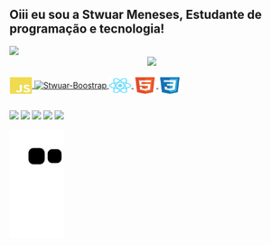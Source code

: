 ## Oiii eu sou a Stwuar Meneses, Estudante de programação e tecnologia!
<div align="left">
  <a href="https://github.com/Stwuar">
                                                                                                                                                               <img height="180em" src="https://github-readme-stats.vercel.app/api?username=Stwuar&show_icons=true&theme=tokyonight&include_all_commits=true&count_private=true"/>
 </div>
 <div align="center">
 <img height="180em" src="https://github-readme-stats.vercel.app/api/top-langs/?username=Stwuar&layout=compact&langs_count=7&theme=tokyonight"/>

</div>


<div style="display: inline_block"><br>
  <img align="center" alt="Stwuar-Js" height="30" width="40" src="https://raw.githubusercontent.com/devicons/devicon/master/icons/javascript/javascript-plain.svg">
  <img align="center" alt="Stwuar-Boostrap" height="30" width="40" src="https://cdn.jsdelivr.net/gh/devicons/devicon/icons/bootstrap/bootstrap-original.svg" />
  <img align="center" alt="Stwuar-React" height="30" width="40" src="https://raw.githubusercontent.com/devicons/devicon/master/icons/react/react-original.svg">
  <img align="center" alt="Stwuar-HTML" height="30" width="40" src="https://raw.githubusercontent.com/devicons/devicon/master/icons/html5/html5-original.svg">
  <img align="center" alt="Stwuar-CSS" height="30" width="40" src="https://raw.githubusercontent.com/devicons/devicon/master/icons/css3/css3-original.svg">
  
 
</div>
  
  ##
 
<div> 
  
  <a href="https://www.instagram.com/stwuar/" target="_blank"><img src="https://img.shields.io/badge/-Instagram-%23E4405F?style=for-the-badge&logo=instagram&logoColor=white" target="_blank"></a>
  <a href="https://www.facebook.com/stwuar.menesesmiranda/" target="_blank"><img src="https://img.shields.io/badge/Facebook-1877F2?style=for-the-badge&logo=facebook&logoColor=white" target="_blank"></a>
  <a href="https://twitter.com/Stwuarr/" target="_blank"><img src="https://img.shields.io/badge/Twitter-1DA1F2?style=for-the-badge&logo=twitter&logoColor=white" target="_blank"></a>
  <a href = "mailto:stwuarcarreno@gmail.com"><img src="https://img.shields.io/badge/-Gmail-%23333?style=for-the-badge&logo=gmail&logoColor=white" target="_blank"></a>
  <a href="https://www.linkedin.com/in/stwuar-carre%C3%B1o-072225243/" target="_blank"><img src="https://img.shields.io/badge/-LinkedIn-%230077B5?style=for-the-badge&logo=linkedin&logoColor=white" target="_blank"></a> 
 
  ![Snake animation](https://github.com/Stwuar/Stwuar/blob/output/github-contribution-grid-snake.svg)
 
</div>
